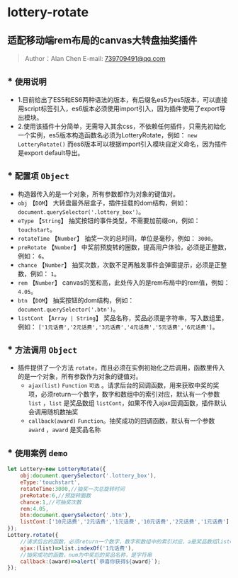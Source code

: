 # lottery-rotate
## 适配移动端rem布局的canvas大转盘抽奖插件
> Author：Alan Chen
> E-mail: 739709491@qq.com
##  * `使用说明`
* 1.目前给出了ES5和ES6两种语法的版本，有后缀名es5为es5版本，可以直接用script标签引入，es6版本必须使用import引入，因为插件使用了export导出模块。
* 2.使用该插件十分简单，无需导入其余css，不依赖任何插件，只需先初始化一个实例，es5版本构造函数名必须为LotteryRotate，例如： `new LotteryRotate()` 而es6版本可以根据import引入模块自定义命名，因为插件是export default导出。
##  * `配置项` `Object`
* 构造器传入的是一个对象，所有参数都作为对象的键值对。
* `obj` 【`DOM`】 大转盘最外层盒子，插件挂载的dom结构，例如： `document.querySelector('.lottery_box')`。
* `eType` 【`String`】 抽奖按钮的事件类型，不需要加前缀on，例如： `touchstart`。
* `rotateTime` 【`Number`】 抽奖一次的总时间，单位是毫秒，例如： `3000`。
* `preRotate` 【`Number`】 中奖前预旋转的圈数，提高用户体验，必须是正整数，例如： `6`。
* `chance` 【`Number`】 抽奖次数，次数不足再触发事件会弹窗提示，必须是正整数，例如： `1`。
* `rem` 【`Number`】 canvas的宽和高，此处传入的是rem布局中的rem值，例如： `4.05`。
* `btn` 【`DOM`】 抽奖按钮的dom结构，例如： `document.querySelector('.btn')`。
* `listCont` 【`Array | String`】 奖品名称，奖品必须是字符串，写入数组里，例如： `['1元话费','2元话费','3元话费','4元话费','5元话费','6元话费']`。
##  * `方法调用` `Object`
* 插件提供了一个方法 `rotate`，而且必须在实例初始化之后调用，函数里传入的是一个对象，所有参数作为对象的键值对。
  * `ajax(list)` `Function` `可选` 。请求后台的回调函数，用来获取中奖的奖项，必须return一个数字，数字和数组中的索引对应，默认有一个参数 `list` ，`list` 是奖品数组 `listCont`，如果不传入ajax回调函数，插件默认会调用随机数抽奖
  * `callback(award)` `Function`。抽奖成功的回调函数，默认有一个参数 `award` ，`award` 是奖品名称
##  * `使用案例` `demo`
```javascript
let Lottery=new LotteryRotate({
	obj:document.querySelector('.lottery_box'),
	eType:'touchstart',
	rotateTime:3000,//抽奖一次总旋转时间
	preRotate:6,//预旋转圈数
	chance:1,//可抽奖次数
	rem:4.05,
	btn:document.querySelector('.btn'),
	listCont:['10元话费','2元话费','1元话费','10元话费','2元话费','1元话费']
});
Lottery.rotate({
	//请求后台的函数，必须return一个数字，数字和数组中的索引对应，a是奖品数组listCont
	ajax:(list)=>list.indexOf('1元话费'),
	//抽奖成功的函数，num为中奖后的奖品名称，是字符串
	callback:(award)=>alert(`恭喜你获得${award}`);
});
